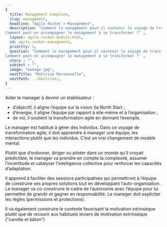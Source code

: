 ```yaml
---
{
  title: Management Complexe,
  slug: management,
  headline: "Agile Rocket > Management",
  description: "Comment le management peut-il soutenir le voyage de transformation agile en environnement complexe ?
Comment peut-on accompagner le management à se transformer ?" ,
  layout: agile-rocket-module.html,
  id: agile-rocket-management,
  priority: 1,
  question: "Comment le management peut-il soutenir le voyage de transformation agile en environnement complexe ?\r\n
Comment peut-on accompagner le management à se transformer ?" ,
  story : "",
  subject : "",
  image: "manage.jpg",
  nextTitle: "Maîtrise Personnelle",
  nextPath: ../maitrise/,
}
---
```

Aider le manager à devinir un stabilisateur :
* d’objectif, il aligne l’équipe sur la vision (la North Star) ;
* d’énergie, il aligne l’équipe par rapport à elle-même et à l’organisation ;
* de vol, il soutient la transformation agile en donnant l’exemple.

Le manager est habitué à gérer des individus. Dans ce voyage de transformation agile, il doit apprendre à manager une équipe, les interactions plutôt que les individus. C’est un vrai changement de modèle mental.

Plutôt que d’ordonner, diriger ou piloter dans un monde qu’il croyait prédictible, le manager va prendre en compte la complexité, assumer l’incertitude et catalyser l’intelligence collective pour renforcer les capacités d’adaptation.

Il apprend à faciliter des sessions participatives qui permettront à l’équipe de construire ses propres solutions tout en développant l’auto-organisation.
Le manager va co-construire le cadre de l’autonomie avec l’équipe pour lui permettre de grandir et gagner en responsabilité. Le manager doit expliciter les règles (permissions et protections).

Il va également construire le contexte favorisant la motivation intrinsèque plutôt que de recourir aux habituels leviers de motivation extrinsèque ("carotte et bâton")
